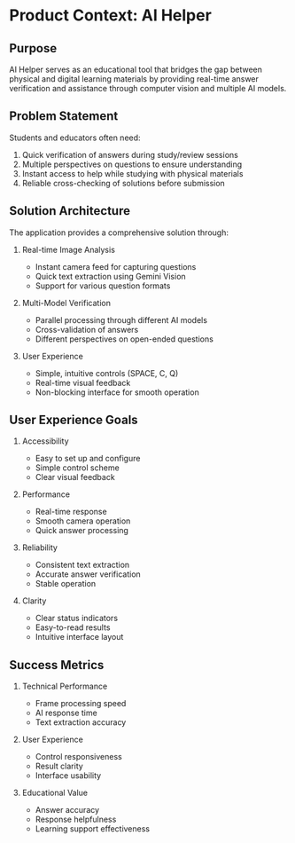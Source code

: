 # Product Context: AI Helper

## Purpose

AI Helper serves as an educational tool that bridges the gap between physical and digital learning materials by providing real-time answer verification and assistance through computer vision and multiple AI models.

## Problem Statement

Students and educators often need:

1. Quick verification of answers during study/review sessions
2. Multiple perspectives on questions to ensure understanding
3. Instant access to help while studying with physical materials
4. Reliable cross-checking of solutions before submission

## Solution Architecture

The application provides a comprehensive solution through:

1. Real-time Image Analysis

   - Instant camera feed for capturing questions
   - Quick text extraction using Gemini Vision
   - Support for various question formats

2. Multi-Model Verification

   - Parallel processing through different AI models
   - Cross-validation of answers
   - Different perspectives on open-ended questions

3. User Experience
   - Simple, intuitive controls (SPACE, C, Q)
   - Real-time visual feedback
   - Non-blocking interface for smooth operation

## User Experience Goals

1. Accessibility

   - Easy to set up and configure
   - Simple control scheme
   - Clear visual feedback

2. Performance

   - Real-time response
   - Smooth camera operation
   - Quick answer processing

3. Reliability

   - Consistent text extraction
   - Accurate answer verification
   - Stable operation

4. Clarity
   - Clear status indicators
   - Easy-to-read results
   - Intuitive interface layout

## Success Metrics

1. Technical Performance

   - Frame processing speed
   - AI response time
   - Text extraction accuracy

2. User Experience

   - Control responsiveness
   - Result clarity
   - Interface usability

3. Educational Value
   - Answer accuracy
   - Response helpfulness
   - Learning support effectiveness
